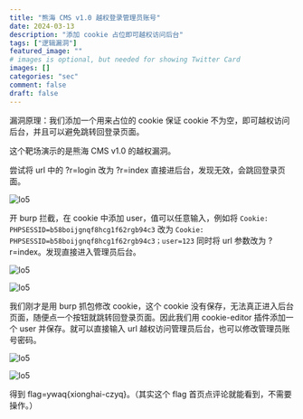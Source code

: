 ```yaml
---
title: "熊海 CMS v1.0 越权登录管理员账号"
date: 2024-03-13
description: "添加 cookie 占位即可越权访问后台"
tags: ["逻辑漏洞"]
featured_image: ""
# images is optional, but needed for showing Twitter Card
images: []
categories: "sec"
comment: false
draft: false
---
```


漏洞原理：我们添加一个用来占位的 cookie 保证 cookie 不为空，即可越权访问后台，并且可以避免跳转回登录页面。

这个靶场演示的是熊海 CMS v1.0 的越权漏洞。

尝试将 url 中的 ?r=login 改为 ?r=index 直接进后台，发现无效，会跳回登录页面。

![lo5](/images/weblogic/lo5-0.png)

开 burp 拦截，在 cookie 中添加 user，值可以任意输入，例如将 `Cookie: PHPSESSID=b58boijgnqf8hcg1f62rgb94c3` 改为 `Cookie: PHPSESSID=b58boijgnqf8hcg1f62rgb94c3；user=123` 同时将 url 参数改为 ?r=index。发现直接进入管理员后台。

![lo5](/images/weblogic/lo5-1.png)

![lo5](/images/weblogic/lo5-2.png)

我们刚才是用 burp 抓包修改 cookie，这个 cookie 没有保存，无法真正进入后台页面，随便点一个按钮就跳转回登录页面。因此我们用 cookie-editor 插件添加一个 user 并保存。就可以直接输入 url 越权访问管理员后台，也可以修改管理员账号密码。

![lo5](/images/weblogic/lo5-3.png)

![lo5](/images/weblogic/lo5-4.png)

得到 flag=ywaq{xionghai-czyq}。（其实这个 flag 首页点评论就能看到，不需要操作。）

